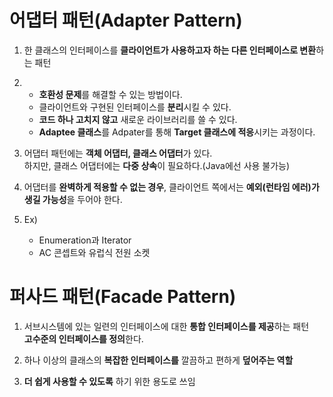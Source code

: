 # 어댑터 패턴(Adapter Pattern)

1. 한 클래스의 인터페이스를 **클라이언트가 사용하고자 하는 다른 인터페이스로 변환**하는 패턴

1.  * **호환성 문제**를 해결할 수 있는 방법이다.  
    * 클라이언트와 구현된 인터페이스를 **분리**시킬 수 있다.
    * **코드 하나 고치지 않고** 새로운 라이브러리를 쓸 수 있다.
    * **Adaptee 클래스**를 Adpater를 통해 **Target 클래스에 적응**시키는 과정이다.

1. 어댑터 패턴에는 **객체 어댑터, 클래스 어댑터**가 있다.  
   하지만, 클래스 어댑터에는 **다중 상속**이 필요하다.(Java에선 사용 불가능)

1. 어댑터를 **완벽하게 적용할 수 없는 경우**, 클라이언트 쪽에서는 **예외(런타임 에러)가 생길 가능성**을 두어야 한다.

1. Ex)
   * Enumeration과 Iterator
   * AC 콘셉트와 유럽식 전원 소켓

# 퍼사드 패턴(Facade Pattern)

1. 서브시스템에 있는 일련의 인터페이스에 대한 **통합 인터페이스를 제공**하는 패턴  
   **고수준의 인터페이스를 정의**한다.

2. 하나 이상의 클래스의 **복잡한 인터페이스를** 깔끔하고 편하게 **덮어주는 역할**

1. **더 쉽게 사용할 수 있도록** 하기 위한 용도로 쓰임

